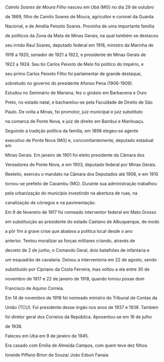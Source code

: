 

*Camilo Soares de Moura Filho* nasceu em Ubá (MG) no dia 29 de outubro

de 1869, filho de Camilo Soares de Moura, agricultor e coronel da Guarda

Nacional, e de Amélia Peixoto Soares. Provinha de uma importante família

de políticos da Zona da Mata de Minas Gerais, na qual também se destacou

seu irmão Raul Soares, deputado federal em 1918, ministro da Marinha de

1919 a 1920, senador de 1921 a 1922, e presidente de Minas Gerais de

1922 a 1924. Seu tio Carlos Peixoto de Melo foi político do Império, e

seu primo Carlos Peixoto Filho foi parlamentar de grande destaque,

sobretudo no governo do presidente Afonso Pena (1906-1909).



Estudou no Seminário de Mariana, fez o ginásio em Barbacena e Ouro

Preto, no estado natal, e bacharelou-se pela Faculdade de Direito de São

Paulo. De volta a Minas, foi promotor, juiz municipal e juiz substituto

na comarca de Ponte Nova, e juiz de direito em Bambuí e Manhuaçu.



Seguindo a tradição política da família, em 1898 elegeu-se agente

executivo de Ponte Nova (MG) e, concomitantemente, deputado estadual em

Minas Gerais. Em janeiro de 1901 foi eleito presidente da Câmara dos

Vereadores de Ponte Nova, e em 1903, deputado federal por Minas Gerais.

Reeleito, exerceu o mandato na Câmara dos Deputados até 1908, e em 1910

tornou-se prefeito de Caxambu (MG). Durante sua administração trabalhou

pela urbanização do município investindo na abertura de ruas, na

canalização de córregos e na pavimentação.



Em 9 de fevereiro de 1917 foi nomeado interventor federal em Mato Grosso

em substituição ao presidente do estado Caetano de Albuquerque, de modo

a pôr fim à grave crise que abalava a política local desde o ano

anterior. Tentou moralizar as forças militares criando, através de

decreto de 2 de junho, o Comando Geral, dois batalhões de infantaria e

um esquadrão de cavalaria. Deixou a interventoria em 22 de agosto, sendo

substituído por Cipriano da Costa Ferreira, mas voltou a ela entre 30 de

novembro de 1917 e 22 de janeiro de 1918, quando tomou posse dom

Francisco de Aquino Correia.



Em 14 de novembro de 1918 foi nomeado ministro do Tribunal de Contas da

União (TCU). Foi presidente desse órgão nos anos de 1937 e 1938. Também

foi diretor geral dos Correios da República. Aposentou-se em 16 de julho

de 1938.



Faleceu em Ubá em 9 de janeiro de 1945.



Era casado com Emília de Almeida Campos, com quem teve dez filhos.



Ioneide Piffano Brion de Souza/ João Edson Fanaia



